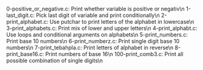 0-positive_or_negative.c: Print whether variable is positive or negativ\n
1-last_digit.c: Pick last digit of variable and print conditionally\n
2-print_alphabet.c: Use putchar to print letters of the alphabet in lowercase\n
3-print_alphabets.c: Print mix of lower and upper letters\n
4-print_alphabt.c: Use loops and conditional arguments on alphabets\n
5-print_numbers.c: Print base 10 numbers\n
6-print_numberz.c: Print single digit base 10 numbers\n
7-print_tebahpla.c: Print letters of alphabet in reverse\n
8-print_base16.c: Print numbers of base 16\n
100-print_comb3.c: Print all possible combination of single digits\n
